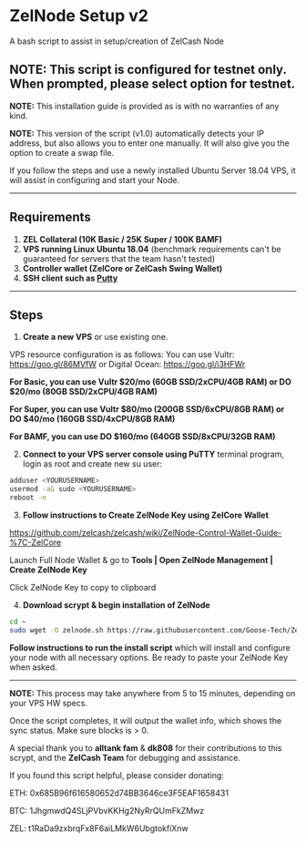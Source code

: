 # ZelNode Setup v2
A bash script to assist in setup/creation of ZelCash Node

## NOTE: This script is configured for testnet only. When prompted, please select option for testnet.

**NOTE:** This installation guide is provided as is with no warranties of any kind.

**NOTE:** This version of the script (v1.0) automatically detects your IP address, but also allows you to enter one manually. It will also give you the option to create a swap file.

If you follow the steps and use a newly installed Ubuntu Server 18.04 VPS, it will assist in configuring and start your Node.

***
## Requirements
1) **ZEL Collateral (10K Basic / 25K Super / 100K BAMF)**
2) **VPS running Linux Ubuntu 18.04** (benchmark requirements can't be guaranteed for servers that the team hasn't tested)
3) **Controller wallet (ZelCore or ZelCash Swing Wallet)**
4) **SSH client such as [Putty](https://www.putty.org/)**

***
## Steps

1) **Create a new VPS** or use existing one.

VPS resource configuration is as follows:
You can use Vultr: https://goo.gl/86MVfW
or Digital Ocean: https://goo.gl/i3HFWr

   **For Basic, you can use Vultr $20/mo (60GB SSD/2xCPU/4GB RAM) or DO $20/mo (80GB SSD/2xCPU/4GB RAM)**

   **For Super, you can use Vultr $80/mo (200GB SSD/6xCPU/8GB RAM) or DO  $40/mo (160GB SSD/4xCPU/8GB RAM)**

   **For BAMF, you can use DO $160/mo (640GB SSD/8xCPU/32GB RAM)**

2) **Connect to your VPS server console using PuTTY** terminal program, login as root and create new su user:

```bash
adduser <YOURUSERNAME>
usermod -aG sudo <YOURUSERNAME>
reboot -n
```

3) **Follow instructions to Create ZelNode Key using ZelCore Wallet**

https://github.com/zelcash/zelcash/wiki/ZelNode-Control-Wallet-Guide-%7C-ZelCore

Launch Full Node Wallet & go to **Tools | Open ZelNode Management | Create ZelNode Key**

Click ZelNode Key to copy to clipboard

4) **Download scrypt & begin installation of ZelNode**

```bash
cd ~
sudo wget -O zelnode.sh https://raw.githubusercontent.com/Goose-Tech/ZelNodeInstallv2/master/zelnodev2.sh && sudo chmod u+x zelnode.sh && sudo ./zelnode.sh
```

**Follow instructions to run the install script** which will install and configure your node with all necessary options.
Be ready to paste your ZelNode Key when asked.

***
__NOTE:__ This process may take anywhere from 5 to 15 minutes, depending on your VPS HW specs.

Once the script completes, it will output the wallet info, which shows the sync status. Make sure blocks is > 0.

A special thank you to **alltank fam** & **dk808** for their contributions to this scrypt, and the **ZelCash Team** for debugging and assistance.

If you found this script helpful, please consider donating:

ETH: 0x685B96f616580652d74BB3646ce3F5EAF1658431

BTC: 1JhgmwdQ4SLjPVbvKKHg2NyRrQUmFkZMwz

ZEL: t1RaDa9zxbrqFx8F6aiLMkW6UbgtokfiXnw
